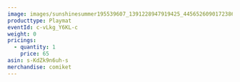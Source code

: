 ```yaml
---
image: images/sunshinesummer195539607_1391228947919425_4456526090172386882_n.jpg
producttype: Playmat
eventId: c-vLkg_Y6KL-c
weight: 0
pricings:
  - quantity: 1
    price: 65
asin: s-KdZk9n6uh-s
merchandise: comiket
---
```

